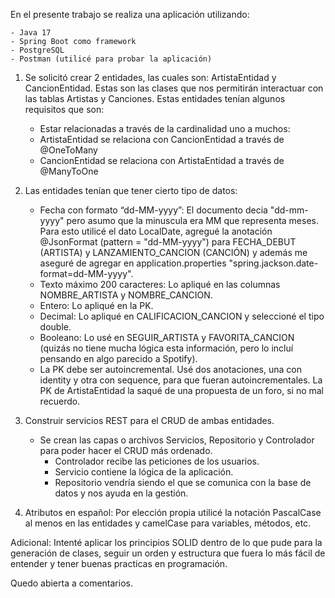 En el presente trabajo se realiza una aplicación utilizando:

    - Java 17
    - Spring Boot como framework
    - PostgreSQL
    - Postman (utilicé para probar la aplicación)

1. Se solicitó crear 2 entidades, las cuales son: ArtistaEntidad y CancionEntidad. Estas son las clases que nos permitirán interactuar con las tablas Artistas y Canciones. Estas entidades tenían algunos requisitos que son:
    - Estar relacionadas a través de la cardinalidad uno a muchos:
    - ArtistaEntidad se relaciona con CancionEntidad a través de @OneToMany
    - CancionEntidad se relaciona con ArtistaEntidad a través de @ManyToOne

2. Las entidades tenían que tener cierto tipo de datos:
    - Fecha con formato “dd-MM-yyyy”: El documento decia "dd-mm-yyyy" pero asumo que la minuscula era MM que representa meses. Para esto utilicé el dato LocalDate, agregué la anotación @JsonFormat (pattern = "dd-MM-yyyy") para FECHA_DEBUT (ARTISTA) y LANZAMIENTO_CANCION (CANCIÓN) y además me aseguré de agregar en application.properties "spring.jackson.date-format=dd-MM-yyyy".
    - Texto máximo 200 caracteres: Lo apliqué en las columnas NOMBRE_ARTISTA y NOMBRE_CANCION.
    - Entero: Lo apliqué en la PK.
    - Decimal: Lo apliqué en CALIFICACION_CANCION y seleccioné el tipo double.
    - Booleano: Lo usé en SEGUIR_ARTISTA y FAVORITA_CANCION (quizás no tiene mucha lógica esta información, pero lo incluí pensando en algo parecido a Spotify).
    - La PK debe ser autoincremental. Usé dos anotaciones, una con identity y otra con sequence, para que fueran autoincrementales. La PK de ArtistaEntidad la saqué de una propuesta de un foro, si no mal recuerdo.

3. Construir servicios REST para el CRUD de ambas entidades.
    - Se crean las capas o archivos Servicios, Repositorio y Controlador para poder hacer el CRUD más ordenado.
        - Controlador recibe las peticiones de los usuarios.
        - Servicio contiene la lógica de la aplicación.
        - Repositorio vendría siendo el que se comunica con la base de datos y nos ayuda en la gestión.

4. Atributos en español: Por elección propia utilicé la notación PascalCase al menos en las entidades y camelCase para variables, métodos, etc.

Adicional: Intenté aplicar los principios SOLID dentro de lo que pude para la generación de clases, seguir un orden y estructura que fuera lo más fácil de entender y tener buenas practicas en programación.

Quedo abierta a comentarios.

